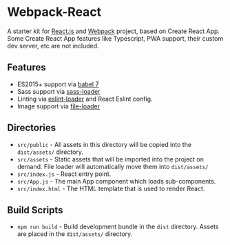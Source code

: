# Webpack-React

A starter kit for [React.js](https://reactjs.org/) and [Webpack](https://webpack.js.org/) project, based on Create React App. Some Create React App features like Typescript, PWA support, their custom dev server, etc are not included.

## Features

- ES2015+ support via [babel 7](https://babeljs.io/)
- Sass support via [sass-loader](https://github.com/webpack-contrib/sass-loader)
- Linting via [eslint-loader](https://github.com/webpack-contrib/eslint-loader) and React Eslint config.
- Image support via [file-loader](https://github.com/webpack-contrib/file-loader)

## Directories

- `src/public` - All assets in this directory will be copied into the `dist/assets/` directory.
- `src/assets` - Static assets that will be imported into the project on demand. File loader will automatically move them into `dist/assets/`
- `src/index.js` - React entry point.
- `src/App.js` - The main App component which loads sub-components.
- `src/index.html` - The HTML template that is used to render React.

## Build Scripts
- `npm run build` - Build development bundle in the `dist` directory. Assets are placed in the `dist/assets/` directory.